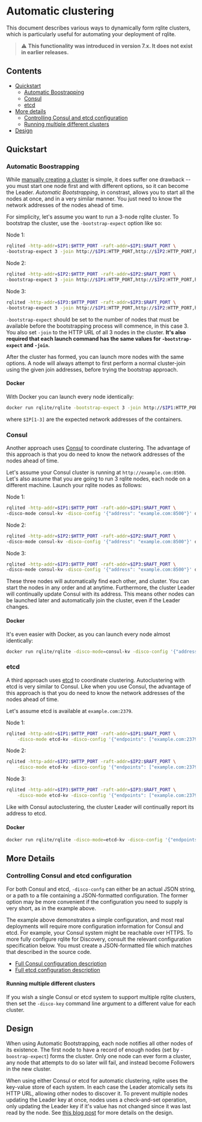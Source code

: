 # Automatic clustering
This document describes various ways to dynamically form rqlite clusters, which is particularly useful for automating your deployment of rqlite.

> :warning: **This functionality was introduced in version 7.x. It does not exist in earlier releases.**

## Contents
* [Quickstart](#quickstart)
  * [Automatic Boostrapping](#automatic-bootstrapping)
  * [Consul](#consul)
  * [etcd](#etcd)
* [More details](more-details)
  * [Controlling Consul and etcd configuration](#controlling-consul-and-etcd-configuration)
  * [Running multiple different clusters](#running-multiple-different-clusters)
* [Design](design)

## Quickstart

### Automatic Boostrapping
While [manually creating a cluster](https://github.com/rqlite/rqlite/blob/master/DOC/CLUSTER_MGMT.md) is simple, it does suffer one drawback -- you must start one node first and with different options, so it can become the Leader. _Automatic Bootstrapping_, in constrast, allows you to start all the nodes at once, and in a very similar manner. You just need to know the network addresses of the nodes ahead of time.

For simplicity, let's assume you want to run a 3-node rqlite cluster. To bootstrap the cluster, use the `-bootstrap-expect` option like so:

Node 1:
```bash
rqlited -http-addr=$IP1:$HTTP_PORT -raft-addr=$IP1:$RAFT_PORT \
-bootstrap-expect 3 -join http://$IP1:HTTP_PORT,http://$IP2:HTTP_PORT,http://$IP2:HTTP_PORT data
```
Node 2:
```bash
rqlited -http-addr=$IP2:$HTTP_PORT -raft-addr=$IP2:$RAFT_PORT \
-bootstrap-expect 3 -join http://$IP1:HTTP_PORT,http://$IP2:HTTP_PORT,http://$IP2:HTTP_PORT data
```
Node 3:
```bash
rqlited -http-addr=$IP3:$HTTP_PORT -raft-addr=$IP3:$RAFT_PORT \
-bootstrap-expect 3 -join http://$IP1:HTTP_PORT,http://$IP2:HTTP_PORT,http://$IP2:HTTP_PORT data
```

`-bootstrap-expect` should be set to the number of nodes that must be available before the bootstrapping process will commence, in this case 3. You also set `-join` to the HTTP URL of all 3 nodes in the cluster. **It's also required that each launch command has the same values for `-bootstrap-expect` and `-join`.**

After the cluster has formed, you can launch more nodes with the same options. A node will always attempt to first perform a normal cluster-join using the given join addresses, before trying the bootstrap approach.

#### Docker
With Docker you can launch every node identically:
```bash
docker run rqlite/rqlite -bootstrap-expect 3 -join http://$IP1:HTTP_PORT,http://$IP2:HTTP_PORT,http://$IP2:HTTP_PORT
```
where `$IP[1-3]` are the expected network addresses of the containers.

### Consul
Another approach uses [Consul](https://www.consul.io/) to coordinate clustering. The advantage of this approach is that you do need to know the network addresses of the nodes ahead of time.

Let's assume your Consul cluster is running at `http://example.com:8500`. Let's also assume that you are going to run 3 rqlite nodes, each node on a different machine. Launch your rqlite nodes as follows:

Node 1:
```bash
rqlited -http-addr=$IP1:$HTTP_PORT -raft-addr=$IP1:$RAFT_PORT \
-disco-mode consul-kv -disco-config '{"address": "example.com:8500"}' data
```
Node 2:
```bash
rqlited -http-addr=$IP2:$HTTP_PORT -raft-addr=$IP2:$RAFT_PORT \
-disco-mode consul-kv -disco-config '{"address": "example.com:8500"}' data
```
Node 3:
```bash
rqlited -http-addr=$IP3:$HTTP_PORT -raft-addr=$IP3:$RAFT_PORT \
-disco-mode consul-kv -disco-config '{"address": "example.com:8500"}' data
```

These three nodes will automatically find each other, and cluster. You can start the nodes in any order and at anytime. Furthermore, the cluster Leader will continually update Consul with its address. This means other nodes can be launched later and automatically join the cluster, even if the Leader changes.

#### Docker
It's even easier with Docker, as you can launch every node almost identically:
```bash
docker run rqlite/rqlite -disco-mode=consul-kv -disco-config '{"address": "example.com:8500"}'
```

### etcd
A third approach uses [etcd](https://www.etcd.io/) to coordinate clustering. Autoclustering with etcd is very similar to Consul. Like when you use Consul, the advantage of this approach is that you do need to know the network addresses of the nodes ahead of time.

Let's assume etcd is available at `example.com:2379`.

Node 1:
```bash
rqlited -http-addr=$IP1:$HTTP_PORT -raft-addr=$IP1:$RAFT_PORT \
	-disco-mode etcd-kv -disco-config '{"endpoints": ["example.com:2379"]}' data
```
Node 2:
```bash
rqlited -http-addr=$IP2:$HTTP_PORT -raft-addr=$IP2:$RAFT_PORT \
	-disco-mode etcd-kv -disco-config '{"endpoints": ["example.com:2379"]}' data
```
Node 3:
```bash
rqlited -http-addr=$IP3:$HTTP_PORT -raft-addr=$IP3:$RAFT_PORT \
	-disco-mode etcd-kv -disco-config '{"endpoints": ["example.com:2379"]}' data
```
 Like with Consul autoclustering, the cluster Leader will continually report its address to etcd.

 #### Docker
```bash
docker run rqlite/rqlite -disco-mode=etcd-kv -disco-config '{"endpoints": ["example.com:2379"]}'
```

## More Details
### Controlling Consul and etcd configuration
For both Consul and etcd, `-disco-confg` can either be an actual JSON string, or a path to a file containing a JSON-formatted configuration. The former option may be more convenient if the configuration you need to supply is very short, as in the example above.

The example above demonstrates a simple configuration, and most real deployments will require more configuration information for Consul and etcd. For example, your Consul system might be reachable over HTTPS. To more fully configure rqlite for Discovery, consult the relevant configuration specification below. You must create a JSON-formatted file which matches that described in the source code.

- [Full Consul configuration description](https://github.com/rqlite/rqlite-disco-clients/blob/main/consul/config.go)
- [Full etcd configuration description](https://github.com/rqlite/rqlite-disco-clients/blob/main/etcd/config.go)

#### Running multiple different clusters
If you wish a single Consul or etcd system to support multiple rqlite clusters, then set the `-disco-key` command line argument to a different value for each cluster.

## Design
When using Automatic Bootstrapping, each node notifies all other nodes of its existence. The first node to have a record of enough nodes (set by `-boostrap-expect`) forms the cluster. Only one node can ever form a cluster, any node that attempts to do so later will fail, and instead become Followers in the new cluster.

When using either Consul or etcd for automatic clustering, rqlite uses the key-value store of each system. In each case the Leader atomically sets its HTTP URL, allowing other nodes to discover it. To prevent multiple nodes updating the Leader key at once, nodes uses a check-and-set operation, only updating the Leader key if it's value has not changed since it was last read by the node. See [this blog post](https://www.philipotoole.com/rqlite-7-0-designing-node-discovery-and-automatic-clustering/) for more details on the design.
